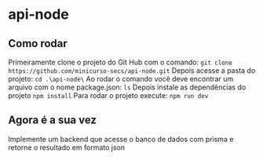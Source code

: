 # api-node
## Como rodar
Primeiramente clone o projeto do Git Hub com o comando:
`git clone https://github.com/minicurso-secs/api-node.git`
Depois acesse a pasta do projeto:
`cd .\api-node\`
Ao rodar o comando você deve encontrar um arquivo com o nome package.json:
`ls`
Depois instale as dependências do projeto
`npm install`
Para rodar o projeto execute:
`npm run dev`
## Agora é a sua vez
Implemente um backend que acesse o banco de dados com prisma e retorne o resultado em formato json
##